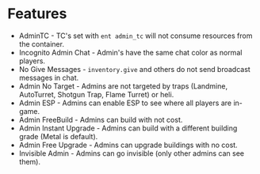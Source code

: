 Features
===

 * AdminTC - TC's set with `ent admin_tc` will not consume resources from the container.
 * Incognito Admin Chat - Admin's have the same chat color as normal players.
 * No Give Messages - `inventory.give` and others do not send broadcast messages in chat.
 * Admin No Target - Admins are not targeted by traps (Landmine, AutoTurret, Shotgun Trap, Flame Turret) or heli.
 * Admin ESP - Admins can enable ESP to see where all players are in-game.
 * Admin FreeBuild - Admins can build with not cost.
 * Admin Instant Upgrade - Admins can build with a different building grade (Metal is default).
 * Admin Free Upgrade - Admins can upgrade buildings with no cost.
 * Invisible Admin - Admins can go invisible (only other admins can see them).